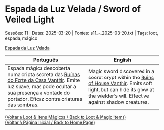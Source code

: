 
# Espada da Luz Velada / Sword of Veiled Light

Sessões: 11 | Datas: 2025-03-20 | Fontes: s11_-_2025-03-20.txt | Tags: loot, espada, mágico

[Espada da Luz Velada](espada_luz_velada.png)

| Português | English |
|-----------|---------|
| Espada mágica descoberta numa cripta secreta das [Ruínas do Forte da Casa Vanthir](ruinas_do_forte_da_casa_vanthir.md). Emite luz suave, mas pode ocultar a sua presença à vontade do portador. Eficaz contra criaturas das sombras. | Magic sword discovered in a secret crypt within the [Ruins of House Vanthir](ruinas_do_forte_da_casa_vanthir.md). Emits soft light, but can hide its glow at the wielder’s will. Effective against shadow creatures. |

[(Voltar a Loot & Itens Mágicos / Back to Loot & Magic Items)](loot.md)  
[(Voltar à Página Inicial / Back to Home Page)](index.md)

